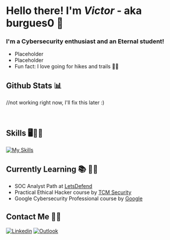 # Hello there! I'm *Victor* - aka burgues0 👋

### I'm a Cybersecurity enthusiast and an Eternal student!
- Placeholder
- Placeholder
- Fun fact: I love going for hikes and trails 🌄🗻

## Github Stats 📊

//not working right now, I'll fix this later :)

<br>

## Skills 🖥️👨‍💻

[![My Skills](https://skillicons.dev/icons?i=py,linux,bash,powershell,java,cpp,django,mysql)](https://skillicons.dev)

## Currently Learning 📚 👨‍🎓 
- SOC Analyst Path at [LetsDefend](https://app.letsdefend.io/path/soc-analyst-learning-path)
- Practical Ethical Hacker course by [TCM Security](https://academy.tcm-sec.com/)
- Google Cybersecurity Professional course by [Google]()

## Contact Me 📲📧

[![Linkedin](https://img.shields.io/badge/-LinkedIn-blue?style=flat&logo=Linkedin&logoColor=white)](https://www.linkedin.com/in/victor-pinheiro-palmeira/)
[![Outlook](https://img.shields.io/badge/Microsoft_Outlook-0078D4?style=flat&logo=microsoft-outlook&logoColor=white)](mailto:victordpp@outlook.com)
